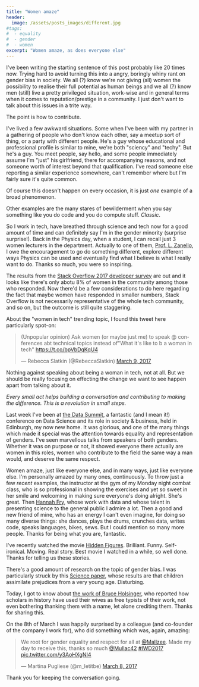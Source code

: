 ```yaml
---
title: "Women amaze"
header:
  image: /assets/posts_images/different.jpg
#tags:
#  - equality
#  - gender
#  - women
excerpt: "Women amaze, as does everyone else"
---
```


I've been writing the starting sentence of this post probably like 20 times now. Trying hard to avoid turning this into a angry, boringly whiny rant on gender bias in society. We all (?) know we're not giving (all) women the possibility to realise their full potential as human beings and we all (?) know men (still) live a pretty privileged situation, work-wise and in general terms when it comes to reputation/prestige in a community. I just don't want to talk about this issues in a trite way.

The point is how to contribute.

I've lived a few awkward situations. Some when I've been with my partner in a gathering of people who don't know each other, say a meetup sort of thing, or a party with different people. He's a guy whose educational and professional profile is similar to mine, we're both "sciency" and "techy". But he's a guy. You meet people, say hello, and some people immediately assume I'm "just" his girlfriend, there for accompanying reasons, and not someone worth of interest beyond that qualification. I've read someone else reporting a similar experience somewhere, can't remember where but I'm fairly sure it's quite common.

Of course this doesn't happen on every occasion, it is just *one* example of a broad phenomenon.

Other examples are the many stares of bewilderment when you say something like you do code and you do compute stuff. *Classic*.

So I work in tech, have breathed through science and tech now for a good amount of time and can definitely say I'm in the gender minority (surprise surprise!). Back in the Physics day, when a student, I can recall just 3 women lecturers in the department. Actually to one of them, [Prof. L. Zanello](https://www.researchgate.net/profile/Lucia_Zanello), I owe the encouragement to go do something different, explore different ways Physics can be used and eventually find what I believe is what I really want to do. Thanks so much, you were so inspiring.

The results from the [Stack Overflow 2017 developer survey](http://stackoverflow.com/insights/survey/2017/?utm_source=so-owned&utm_medium=hero&utm_campaign=dev-survey-2017&utm_content=hero-ind-ques#overview) are out and it looks like there's only abotu 8% of women in the community among those who responded. Now there'd be a few considerations to do here regarding the fact that maybe women have responded in smaller numbers, Stack Overflow is not necessarily representative of the whole tech community, and so on, but the outcome is still quite staggering.

About the "women in tech" trending topic, I found this tweet here particularly spot-on:

<blockquote class="twitter-tweet" data-lang="en"><p lang="en" dir="ltr">(Unpopular opinion) Ask women (or maybe just me) to speak @ conferences abt technical topics instead of&quot;What it&#39;s like to b a woman in tech&quot; <a href="https://t.co/bpVbDqKqU4">https://t.co/bpVbDqKqU4</a></p>&mdash; Rebecca Slatkin (@RebeccaSlatkin) <a href="https://twitter.com/RebeccaSlatkin/status/839667974730575872">March 9, 2017</a></blockquote> <script async src="//platform.twitter.com/widgets.js" charset="utf-8"></script>

Nothing against speaking about being a woman in tech, not at all. But we should be really focusing on effecting the change we want to see happen apart from talking about it.

*Every small act helps building a conversation and contributing to making the difference. This is a revolution in small steps.*

Last week I've been at [the Data Summit](http://www.datafest.global/data-summit), a fantastic (and I mean it!) conference on Data Science and its role in society & business, held in Edinburgh, my now new home. It was glorious, and one of the many things which made it special was the attention towards equality and representation of genders. I've seen marvellous talks from speakers of both genders. Whether it was on purpose or not, it showed everyone there actually are women in this roles, women who contribute to the field the same way a man would, and deserve the same respect.

Women amaze, just like everyone else, and in many ways, just like everyone else. I'm personally amazed by many ones, continuously. To throw just a few *recent* examples, the instructor at the gym of my Monday night combat class, who is so professional in showing the exercises and yet so sweet in her smile and welcoming in making sure everyone's doing alright. She's great. Then [Hannah Fry](http://www.hannahfry.co.uk), whose work with data and whose talent in presenting science to the general public I admire a lot. Then a good and new friend of mine, who has an energy I can't even imagine, for doing so many diverse things: she dances, plays the drums, crunches data, writes code, speaks languages, bikes, sews. But I could mention so many more people. Thanks for being what you are, fantastic.

I've recently watched the movie [Hidden Figures](http://www.imdb.com/title/tt4846340/). Brilliant. Funny. Self-ironical. Moving. Real story. Best movie I watched in a while, so well done. Thanks for telling us these stories.

There's a good amount of research on the topic of gender bias. I was particularly struck by this [Science paper](http://science.sciencemag.org/content/355/6323/389), whose results are that children assimilate prejudices from a very young age. Disturbing.

Today, I got to know about [the work of Bruce Holsinger](https://www.thequint.com/social-buzz/2017/03/30/thanksfortyping-writer-women-wives-write-manuscripts-how-women-just-typed-their-way-through-history), who reported how scholars in history have used their wives as free typists of their work, not even bothering thanking them with a name, let alone crediting them. Thanks for sharing this.

On the 8th of March I was happily surprised by a colleague (and co-founder of the company I work for), who did something which was, again, amazing:

<blockquote class="twitter-tweet" data-lang="en"><p lang="en" dir="ltr">We root for gender equality and respect for all at <a href="https://twitter.com/Mallzee">@Mallzee</a>. Made my day to receive this, thanks so much <a href="https://twitter.com/Mullac42">@Mullac42</a> <a href="https://twitter.com/hashtag/IWD2017?src=hash">#IWD2017</a> <a href="https://t.co/y3AoHXgNI4">pic.twitter.com/y3AoHXgNI4</a></p>&mdash; Martina Pugliese (@m_letitbe) <a href="https://twitter.com/m_letitbe/status/839483059858718720">March 8, 2017</a></blockquote> <script async src="//platform.twitter.com/widgets.js" charset="utf-8"></script>

Thank you for keeping the conversation going.
